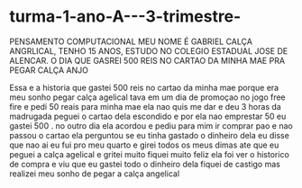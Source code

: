 # turma-1-ano-A---3-trimestre-
PENSAMENTO COMPUTACIONAL
MEU NOME É GABRIEL CALÇA ANGRLICAL, TENHO 15 ANOS, ESTUDO NO COLEGIO ESTADUAL JOSE DE ALENCAR.
O DIA QUE GASREI 500 REIS NO CARTAO DA MINHA MAE PRA PEGAR CALÇA ANJO  

Essa e a historia que gastei 500 reis no cartao da minha mae porque era meu sonho pegar calça agelical 
tava em um dia de promoçao no jogo free fire e pedi 50 reais para minha mae ela nao quis me dar e deu 3 horas da madrugada peguei o cartao dela escondido e por ela nao emprestar 50 eu gastei 500 .
no outro dia ela acordou e pediu para mim ir comprar pao e nao passou o cartao ela perguntou se eu tinha gastado o dinheiro dela eu disse que nao ai eu fui pro meu quarto e girei todos os meus dimas ate que eu peguei a calça agelical e gritei muito fiquei muito feliz ela foi ver o historico de compra e viu que eu gastei todo o dinheiro dela fiquei de castigo mas realizei meu sonho de pegar a calça angelical 
